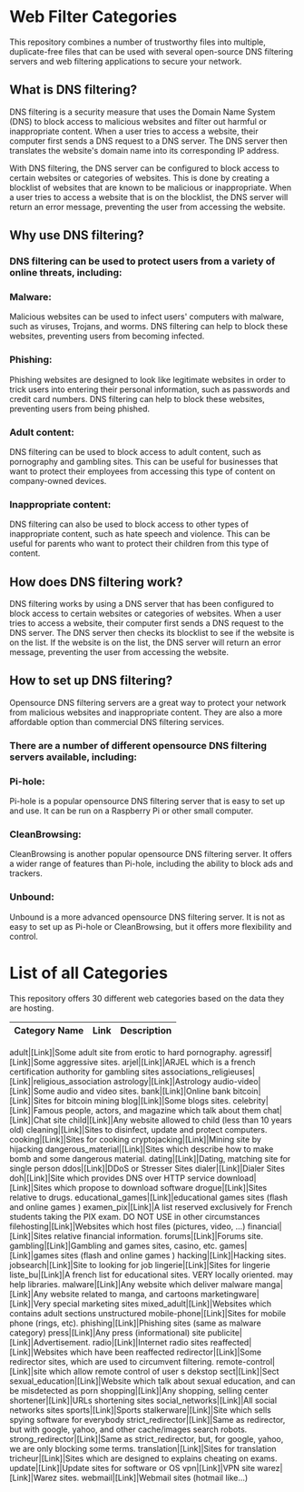 # Web Filter Categories
This repository combines a number of trustworthy files into multiple, duplicate-free files that can be used with several open-source DNS filtering servers and web filtering applications to secure your network.

## What is DNS filtering?

DNS filtering is a security measure that uses the Domain Name System (DNS) to block access to malicious websites and filter out harmful or inappropriate content. When a user tries to access a website, their computer first sends a DNS request to a DNS server. The DNS server then translates the website's domain name into its corresponding IP address.

With DNS filtering, the DNS server can be configured to block access to certain websites or categories of websites. This is done by creating a blocklist of websites that are known to be malicious or inappropriate. When a user tries to access a website that is on the blocklist, the DNS server will return an error message, preventing the user from accessing the website.

## Why use DNS filtering?

### DNS filtering can be used to protect users from a variety of online threats, including:

### Malware: 
Malicious websites can be used to infect users' computers with malware, such as viruses, Trojans, and worms. DNS filtering can help to block these websites, preventing users from becoming infected.
### Phishing:
Phishing websites are designed to look like legitimate websites in order to trick users into entering their personal information, such as passwords and credit card numbers. DNS filtering can help to block these websites, preventing users from being phished.
### Adult content:
DNS filtering can be used to block access to adult content, such as pornography and gambling sites. This can be useful for businesses that want to protect their employees from accessing this type of content on company-owned devices.
### Inappropriate content: 
DNS filtering can also be used to block access to other types of inappropriate content, such as hate speech and violence. This can be useful for parents who want to protect their children from this type of content.

## How does DNS filtering work?

DNS filtering works by using a DNS server that has been configured to block access to certain websites or categories of websites. When a user tries to access a website, their computer first sends a DNS request to the DNS server. The DNS server then checks its blocklist to see if the website is on the list. If the website is on the list, the DNS server will return an error message, preventing the user from accessing the website.

## How to set up DNS filtering?

Opensource DNS filtering servers are a great way to protect your network from malicious websites and inappropriate content. They are also a more affordable option than commercial DNS filtering services.

### There are a number of different opensource DNS filtering servers available, including:

### Pi-hole: 
Pi-hole is a popular opensource DNS filtering server that is easy to set up and use. It can be run on a Raspberry Pi or other small computer.

### CleanBrowsing: 
CleanBrowsing is another popular opensource DNS filtering server. It offers a wider range of features than Pi-hole, including the ability to block ads and trackers.

### Unbound: 
Unbound is a more advanced opensource DNS filtering server. It is not as easy to set up as Pi-hole or CleanBrowsing, but it offers more flexibility and control.


# List of all Categories

This repository offers 30 different web categories based on the data they are hosting.

| Category Name | Link | Description |
| ---------------- | :-------: | ------- |

adult|[Link]|Some adult site from erotic to hard pornography.
agressif|[Link]|Some aggressive sites.
arjel|[Link]|ARJEL which is a french certification authority for gambling sites
associations_religieuses|[Link]|religious_association
astrology|[Link]|Astrology
audio-video|[Link]|Some audio and video sites.
bank|[Link]|Online bank
bitcoin|[Link]|Sites for bitcoin mining
blog|[Link]|Some blogs sites.
celebrity|[Link]|Famous people, actors, and magazine which talk about them
chat|[Link]|Chat site
child|[Link]|Any website allowed to child (less than 10 years old)
cleaning|[Link]|Sites to disinfect, update and protect computers.
cooking|[Link]|Sites for cooking
cryptojacking|[Link]|Mining site by hijacking
dangerous_material|[Link]|Sites which describe how to make bomb and some dangerous material.
dating|[Link]|Dating, matching site for single person
ddos|[Link]|DDoS or Stresser Sites
dialer|[Link]|Dialer Sites
doh|[Link]|Site which provides DNS over HTTP service
download|[Link]|Sites which propose to download software
drogue|[Link]|Sites relative to drugs.
educational_games|[Link]|educational games sites (flash and online games )
examen_pix|[Link]|A list reserved exclusively for French students taking the PIX exam. DO NOT USE in other circumstances
filehosting|[Link]|Websites which host files (pictures, video, ...)
financial|[Link]|Sites relative financial information.
forums|[Link]|Forums site.
gambling|[Link]|Gambling and games sites, casino, etc.
games|[Link]|games sites (flash and online games )
hacking|[Link]|Hacking sites.
jobsearch|[Link]|Site to looking for job
lingerie|[Link]|Sites for lingerie
liste_bu|[Link]|A french list for educational sites. VERY locally oriented. may help libraries.
malware|[Link]|Any website which deliver malware
manga|[Link]|Any website related to manga, and cartoons
marketingware|[Link]|Very special marketing sites
mixed_adult|[Link]|Websites which contains adult sections unstructured
mobile-phone|[Link]|Sites for mobile phone (rings, etc).
phishing|[Link]|Phishing sites (same as malware category)
press|[Link]|Any press (informational) site
publicite|[Link]|Advertisement.
radio|[Link]|Internet radio sites
reaffected|[Link]|Websites which have been reaffected
redirector|[Link]|Some redirector sites, which are used to circumvent filtering.
remote-control|[Link]|site which allow remote control of user s dekstop
sect|[Link]|Sect
sexual_education|[Link]|Website which talk about sexual education, and can be misdetected as porn
shopping|[Link]|Any shopping, selling center
shortener|[Link]|URLs shortening sites
social_networks|[Link]|All social networks sites
sports|[Link]|Sports
stalkerware|[Link]|Site which sells spying software for everybody
strict_redirector|[Link]|Same as redirector, but with google, yahoo, and other cache/images search robots.
strong_redirector|[Link]|Same as strict_redirector, but, for google, yahoo, we are only blocking some terms.
translation|[Link]|Sites for translation
tricheur|[Link]|Sites which are designed to explains cheating on exams.
update|[Link]|Update sites for software or OS
vpn|[Link]|VPN site
warez|[Link]|Warez sites.
webmail|[Link]|Webmail sites (hotmail like...)


